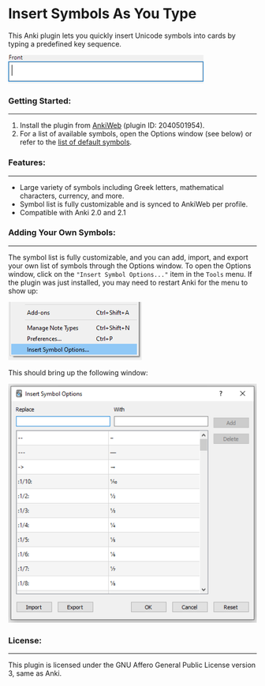 # Insert Symbols As You Type

This Anki plugin lets you quickly insert Unicode symbols into cards by typing a predefined key sequence.

![demo](docs/demo.gif)

### Getting Started:
----
1. Install the plugin from [AnkiWeb](https://ankiweb.net/shared/info/2040501954) (plugin ID: 2040501954).
2. For a list of available symbols, open the Options window (see below) or refer to the [list of default symbols](https://github.com/jefdongus/insert-symbols-anki-addon/wiki/List-of-Default-Symbols).


### Features:
----
- Large variety of symbols including Greek letters, mathematical characters, currency, and more.
- Symbol list is fully customizable and is synced to AnkiWeb per profile.
- Compatible with Anki 2.0 and 2.1


### Adding Your Own Symbols:
----
The symbol list is fully customizable, and you can add, import, and export your own list of symbols through the Options window. To open the Options window, click on the `"Insert Symbol Options..."` item in the `Tools` menu. If the plugin was just installed, you may need to restart Anki for the menu to show up:

![symbol-options-menuitem](docs/options_1.png)

This should bring up the following window:

![symbol-options-popup](docs/options_2.png)

### License:
----
This plugin is licensed under the GNU Affero General Public License version 3, same as Anki.

